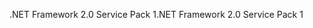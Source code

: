 <span data-ttu-id="d9d93-101">.NET Framework 2.0 Service Pack 1</span><span class="sxs-lookup"><span data-stu-id="d9d93-101">.NET Framework 2.0 Service Pack 1</span></span>